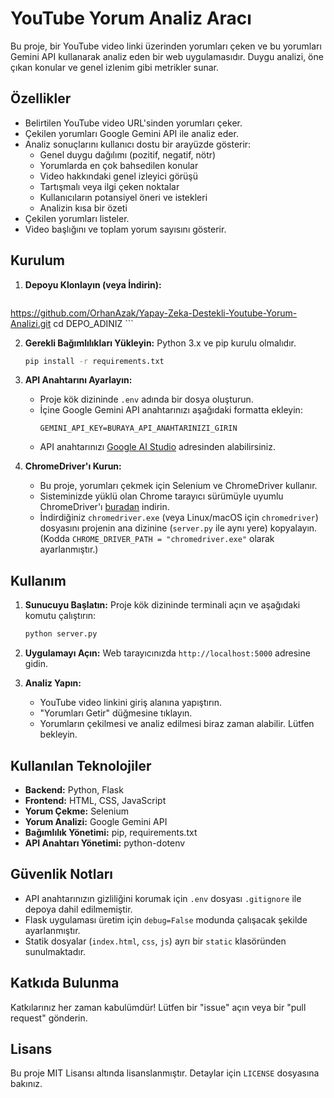 # YouTube Yorum Analiz Aracı

Bu proje, bir YouTube video linki üzerinden yorumları çeken ve bu yorumları Gemini API kullanarak analiz eden bir web uygulamasıdır. Duygu analizi, öne çıkan konular ve genel izlenim gibi metrikler sunar.

## Özellikler

*   Belirtilen YouTube video URL'sinden yorumları çeker.
*   Çekilen yorumları Google Gemini API ile analiz eder.
*   Analiz sonuçlarını kullanıcı dostu bir arayüzde gösterir:
    *   Genel duygu dağılımı (pozitif, negatif, nötr)
    *   Yorumlarda en çok bahsedilen konular
    *   Video hakkındaki genel izleyici görüşü
    *   Tartışmalı veya ilgi çeken noktalar
    *   Kullanıcıların potansiyel öneri ve istekleri
    *   Analizin kısa bir özeti
*   Çekilen yorumları listeler.
*   Video başlığını ve toplam yorum sayısını gösterir.

## Kurulum

1.  **Depoyu Klonlayın (veya İndirin):**
    ```bash
   https://github.com/OrhanAzak/Yapay-Zeka-Destekli-Youtube-Yorum-Analizi.git
    cd DEPO_ADINIZ
    ```

2.  **Gerekli Bağımlılıkları Yükleyin:**
    Python 3.x ve pip kurulu olmalıdır.
    ```bash
    pip install -r requirements.txt
    ```

3.  **API Anahtarını Ayarlayın:**
    *   Proje kök dizininde `.env` adında bir dosya oluşturun.
    *   İçine Google Gemini API anahtarınızı aşağıdaki formatta ekleyin:
        ```
        GEMINI_API_KEY=BURAYA_API_ANAHTARINIZI_GIRIN
        ```
    *   API anahtarınızı [Google AI Studio](https://aistudio.google.com/app/apikey) adresinden alabilirsiniz.

4.  **ChromeDriver'ı Kurun:**
    *   Bu proje, yorumları çekmek için Selenium ve ChromeDriver kullanır.
    *   Sisteminizde yüklü olan Chrome tarayıcı sürümüyle uyumlu ChromeDriver'ı [buradan](https://chromedriver.chromium.org/downloads) indirin.
    *   İndirdiğiniz `chromedriver.exe` (veya Linux/macOS için `chromedriver`) dosyasını projenin ana dizinine (`server.py` ile aynı yere) kopyalayın. (Kodda `CHROME_DRIVER_PATH = "chromedriver.exe"` olarak ayarlanmıştır.)

## Kullanım

1.  **Sunucuyu Başlatın:**
    Proje kök dizininde terminali açın ve aşağıdaki komutu çalıştırın:
    ```bash
    python server.py
    ```

2.  **Uygulamayı Açın:**
    Web tarayıcınızda `http://localhost:5000` adresine gidin.

3.  **Analiz Yapın:**
    *   YouTube video linkini giriş alanına yapıştırın.
    *   "Yorumları Getir" düğmesine tıklayın.
    *   Yorumların çekilmesi ve analiz edilmesi biraz zaman alabilir. Lütfen bekleyin.

## Kullanılan Teknolojiler

*   **Backend:** Python, Flask
*   **Frontend:** HTML, CSS, JavaScript
*   **Yorum Çekme:** Selenium
*   **Yorum Analizi:** Google Gemini API
*   **Bağımlılık Yönetimi:** pip, requirements.txt
*   **API Anahtarı Yönetimi:** python-dotenv

## Güvenlik Notları

*   API anahtarınızın gizliliğini korumak için `.env` dosyası `.gitignore` ile depoya dahil edilmemiştir.
*   Flask uygulaması üretim için `debug=False` modunda çalışacak şekilde ayarlanmıştır.
*   Statik dosyalar (`index.html`, `css`, `js`) ayrı bir `static` klasöründen sunulmaktadır.

## Katkıda Bulunma

Katkılarınız her zaman kabulümdür! Lütfen bir "issue" açın veya bir "pull request" gönderin.

## Lisans

Bu proje MIT Lisansı altında lisanslanmıştır. Detaylar için `LICENSE` dosyasına bakınız. 
